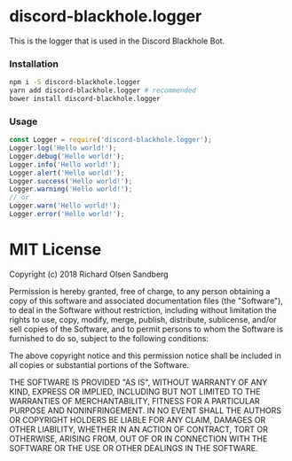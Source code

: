 # discord-blackhole.logger

This is the logger that is used in the Discord Blackhole Bot.

### Installation
```sh
npm i -S discord-blackhole.logger
yarn add discord-blackhole.logger # recommended
bower install discord-blackhole.logger
```

### Usage
```js
const Logger = require('discord-blackhole.logger');
Logger.log('Hello world!');
Logger.debug('Hello world!');
Logger.info('Hello world!');
Logger.alert('Hello world!');
Logger.success('Hello world!');
Logger.warning('Hello world!');
// or
Logger.warn('Hello world!');
Logger.error('Hello world!');
```

# MIT License
Copyright (c) 2018 Richard Olsen Sandberg

Permission is hereby granted, free of charge, to any person obtaining a copy
of this software and associated documentation files (the "Software"), to deal
in the Software without restriction, including without limitation the rights
to use, copy, modify, merge, publish, distribute, sublicense, and/or sell
copies of the Software, and to permit persons to whom the Software is
furnished to do so, subject to the following conditions:

The above copyright notice and this permission notice shall be included in all
copies or substantial portions of the Software.

THE SOFTWARE IS PROVIDED "AS IS", WITHOUT WARRANTY OF ANY KIND, EXPRESS OR
IMPLIED, INCLUDING BUT NOT LIMITED TO THE WARRANTIES OF MERCHANTABILITY,
FITNESS FOR A PARTICULAR PURPOSE AND NONINFRINGEMENT. IN NO EVENT SHALL THE
AUTHORS OR COPYRIGHT HOLDERS BE LIABLE FOR ANY CLAIM, DAMAGES OR OTHER
LIABILITY, WHETHER IN AN ACTION OF CONTRACT, TORT OR OTHERWISE, ARISING FROM,
OUT OF OR IN CONNECTION WITH THE SOFTWARE OR THE USE OR OTHER DEALINGS IN THE
SOFTWARE.